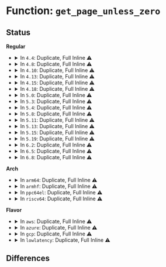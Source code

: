 # Function: <code>get_page_unless_zero</code>

## Status
<b>Regular</b>
<ul>
<li>
<details>
<summary>In <code>4.4</code>: Duplicate, Full Inline ⚠️</summary>

**Collision:** Static Duplication

**Inline:** Full

**Transformation:** False

**Instances:**

```
In mm/filemap.c (ffffffff8118cfa4)
Location: include/linux/mm.h:352
Inline: True
Inline callers:
  - mm/filemap.c:find_get_entry
  - mm/filemap.c:find_get_pages_contig
  - mm/filemap.c:find_get_pages_tag
  - mm/filemap.c:filemap_map_pages
  - mm/filemap.c:find_get_entries
  - mm/filemap.c:find_get_pages
```
```
In mm/swap.c (ffffffff8119d35b)
Location: include/linux/mm.h:352
Inline: True
Inline callers:
  - mm/swap.c:__get_page_tail
  - mm/swap.c:deactivate_file_page
```
```
In mm/vmscan.c (ffffffff811a2683)
Location: include/linux/mm.h:352
Inline: True
Inline callers:
  - mm/vmscan.c:__isolate_lru_page
```
```
In mm/hugetlb.c (ffffffff811dfaaf)
Location: include/linux/mm.h:352
Inline: True
Inline callers:
  - mm/hugetlb.c:isolate_huge_page
```
```
In mm/ksm.c (ffffffff811e4aed)
Location: include/linux/mm.h:352
Inline: True
Inline callers:
  - mm/ksm.c:get_ksm_page
  - mm/ksm.c:try_to_merge_with_ksm_page
```
```
In mm/memory_hotplug.c (ffffffff8181a62a)
Location: include/linux/mm.h:352
Inline: True
```
```
In mm/migrate.c (ffffffff811f147c)
Location: include/linux/mm.h:352
Inline: True
Inline callers:
  - mm/migrate.c:__migration_entry_wait
```
```
In mm/memcontrol.c (ffffffff811faa3b)
Location: include/linux/mm.h:352
Inline: True
Inline callers:
  - mm/memcontrol.c:get_mctgt_type
```
```
In mm/memory-failure.c (ffffffff812016bb)
Location: include/linux/mm.h:352
Inline: True
Inline callers:
  - mm/memory-failure.c:get_hwpoison_page
  - mm/memory-failure.c:get_hwpoison_page
  - mm/memory-failure.c:get_hwpoison_page
```
```
In mm/balloon_compaction.c (ffffffff812074fe)
Location: include/linux/mm.h:352
Inline: True
Inline callers:
  - mm/balloon_compaction.c:balloon_page_isolate
```
```
In mm/page_idle.c (ffffffff81208152)
Location: include/linux/mm.h:352
Inline: True
Inline callers:
  - mm/page_idle.c:page_idle_get_page
```
</details>
</li>
<li>
<details>
<summary>In <code>4.8</code>: Duplicate, Full Inline ⚠️</summary>

**Collision:** Static Duplication

**Inline:** Full

**Transformation:** False

**Instances:**

```
In mm/filemap.c (ffffffff811a1749)
Location: include/linux/mm.h:455
Inline: True
Inline callers:
  - mm/filemap.c:filemap_map_pages
  - mm/filemap.c:find_get_pages_tag
  - mm/filemap.c:find_get_pages_contig
  - mm/filemap.c:find_get_pages
  - mm/filemap.c:find_get_entries
  - mm/filemap.c:find_get_entry
```
```
In mm/swap.c (ffffffff811b3a5e)
Location: include/linux/mm.h:455
Inline: True
Inline callers:
  - mm/swap.c:deactivate_file_page
```
```
In mm/vmscan.c (ffffffff811b89bd)
Location: include/linux/mm.h:455
Inline: True
Inline callers:
  - mm/vmscan.c:__isolate_lru_page
```
```
In mm/hugetlb.c (ffffffff811fe14f)
Location: include/linux/mm.h:455
Inline: True
Inline callers:
  - mm/hugetlb.c:isolate_huge_page
```
```
In mm/ksm.c (ffffffff812035c0)
Location: include/linux/mm.h:455
Inline: True
Inline callers:
  - mm/ksm.c:get_ksm_page
```
```
In mm/memory_hotplug.c (ffffffff818940d6)
Location: include/linux/mm.h:455
Inline: True
```
```
In mm/migrate.c (ffffffff8121186b)
Location: include/linux/mm.h:455
Inline: True
Inline callers:
  - mm/migrate.c:__migration_entry_wait
  - mm/migrate.c:isolate_movable_page
```
```
In mm/huge_memory.c (ffffffff81217fbb)
Location: include/linux/mm.h:455
Inline: True
Inline callers:
  - mm/huge_memory.c:deferred_split_scan
```
```
In mm/memcontrol.c (ffffffff8121e9cf)
Location: include/linux/mm.h:455
Inline: True
Inline callers:
  - mm/memcontrol.c:get_mctgt_type
```
```
In mm/memory-failure.c (ffffffff81225f96)
Location: include/linux/mm.h:455
Inline: True
Inline callers:
  - mm/memory-failure.c:get_hwpoison_page
```
```
In mm/page_idle.c (ffffffff8122db83)
Location: include/linux/mm.h:455
Inline: True
Inline callers:
  - mm/page_idle.c:page_idle_get_page
```
</details>
</li>
<li>
<details>
<summary>In <code>4.10</code>: Duplicate, Full Inline ⚠️</summary>

**Collision:** Static Duplication

**Inline:** Full

**Transformation:** False

**Instances:**

```
In mm/filemap.c (ffffffff811b15b9)
Location: include/linux/mm.h:442
Inline: True
Inline callers:
  - mm/filemap.c:filemap_map_pages
  - mm/filemap.c:find_get_pages_tag
  - mm/filemap.c:find_get_pages_contig
  - mm/filemap.c:find_get_pages
  - mm/filemap.c:find_get_entries
  - mm/filemap.c:find_get_entry
```
```
In mm/swap.c (ffffffff811c40ee)
Location: include/linux/mm.h:442
Inline: True
Inline callers:
  - mm/swap.c:deactivate_file_page
```
```
In mm/vmscan.c (ffffffff811c8fed)
Location: include/linux/mm.h:442
Inline: True
Inline callers:
  - mm/vmscan.c:__isolate_lru_page
```
```
In mm/hugetlb.c (ffffffff8120ec1f)
Location: include/linux/mm.h:442
Inline: True
Inline callers:
  - mm/hugetlb.c:isolate_huge_page
```
```
In mm/ksm.c (ffffffff812155ca)
Location: include/linux/mm.h:442
Inline: True
Inline callers:
  - mm/ksm.c:get_ksm_page
```
```
In mm/memory_hotplug.c (ffffffff818c87d3)
Location: include/linux/mm.h:442
Inline: True
```
```
In mm/migrate.c (ffffffff81223a27)
Location: include/linux/mm.h:442
Inline: True
Inline callers:
  - mm/migrate.c:__migration_entry_wait
  - mm/migrate.c:isolate_movable_page
```
```
In mm/huge_memory.c (ffffffff8122a55b)
Location: include/linux/mm.h:442
Inline: True
Inline callers:
  - mm/huge_memory.c:deferred_split_scan
```
```
In mm/memcontrol.c (ffffffff81230fb3)
Location: include/linux/mm.h:442
Inline: True
Inline callers:
  - mm/memcontrol.c:get_mctgt_type
```
```
In mm/memory-failure.c (ffffffff81238576)
Location: include/linux/mm.h:442
Inline: True
Inline callers:
  - mm/memory-failure.c:get_hwpoison_page
```
```
In mm/page_idle.c (ffffffff812400c8)
Location: include/linux/mm.h:442
Inline: True
Inline callers:
  - mm/page_idle.c:page_idle_get_page
```
</details>
</li>
<li>
<details>
<summary>In <code>4.13</code>: Duplicate, Full Inline ⚠️</summary>

**Collision:** Static Duplication

**Inline:** Full

**Transformation:** False

**Instances:**

```
In mm/filemap.c (ffffffff811b7854)
Location: include/linux/mm.h:476
Inline: True
Inline callers:
  - mm/filemap.c:filemap_map_pages
  - mm/filemap.c:find_get_pages_tag
  - mm/filemap.c:find_get_pages_contig
  - mm/filemap.c:find_get_pages
  - mm/filemap.c:find_get_entries
  - mm/filemap.c:find_get_entry
```
```
In mm/swap.c (ffffffff811cc4e0)
Location: include/linux/mm.h:476
Inline: True
Inline callers:
  - mm/swap.c:deactivate_file_page
```
```
In mm/vmscan.c (ffffffff811d1b27)
Location: include/linux/mm.h:476
Inline: True
Inline callers:
  - mm/vmscan.c:__isolate_lru_page
```
```
In mm/gup.c (ffffffff811f0b92)
Location: include/linux/mm.h:476
Inline: True
Inline callers:
  - mm/gup.c:__get_user_pages_fast
```
```
In mm/hugetlb.c (ffffffff8121a4cf)
Location: include/linux/mm.h:476
Inline: True
Inline callers:
  - mm/hugetlb.c:isolate_huge_page
```
```
In mm/ksm.c (ffffffff81220bea)
Location: include/linux/mm.h:476
Inline: True
Inline callers:
  - mm/ksm.c:get_ksm_page
```
```
In mm/memory_hotplug.c (ffffffff818ffdd2)
Location: include/linux/mm.h:476
Inline: True
```
```
In mm/migrate.c (ffffffff8122f387)
Location: include/linux/mm.h:476
Inline: True
Inline callers:
  - mm/migrate.c:__migration_entry_wait
  - mm/migrate.c:isolate_movable_page
```
```
In mm/huge_memory.c (ffffffff812361b5)
Location: include/linux/mm.h:476
Inline: True
Inline callers:
  - mm/huge_memory.c:deferred_split_scan
  - mm/huge_memory.c:do_huge_pmd_numa_page
  - mm/huge_memory.c:do_huge_pmd_numa_page
```
```
In mm/memcontrol.c (ffffffff8123c7d8)
Location: include/linux/mm.h:476
Inline: True
Inline callers:
  - mm/memcontrol.c:get_mctgt_type
```
```
In mm/memory-failure.c (ffffffff812440b6)
Location: include/linux/mm.h:476
Inline: True
Inline callers:
  - mm/memory-failure.c:get_hwpoison_page
```
```
In mm/page_idle.c (ffffffff8124bf88)
Location: include/linux/mm.h:476
Inline: True
Inline callers:
  - mm/page_idle.c:page_idle_get_page
```
</details>
</li>
<li>
<details>
<summary>In <code>4.15</code>: Duplicate, Full Inline ⚠️</summary>

**Collision:** Static Duplication

**Inline:** Full

**Transformation:** False

**Instances:**

```
In mm/filemap.c (ffffffff811cbdd4)
Location: include/linux/mm.h:493
Inline: True
Inline callers:
  - mm/filemap.c:filemap_map_pages
  - mm/filemap.c:find_get_pages_range_tag
  - mm/filemap.c:find_get_pages_contig
  - mm/filemap.c:find_get_pages_range
  - mm/filemap.c:find_get_entries
  - mm/filemap.c:find_get_entry
```
```
In mm/swap.c (ffffffff811e14d0)
Location: include/linux/mm.h:493
Inline: True
Inline callers:
  - mm/swap.c:deactivate_file_page
```
```
In mm/vmscan.c (ffffffff811e6fc6)
Location: include/linux/mm.h:493
Inline: True
Inline callers:
  - mm/vmscan.c:__isolate_lru_page
```
```
In mm/gup.c (ffffffff81205711)
Location: include/linux/mm.h:493
Inline: True
Inline callers:
  - mm/gup.c:gup_pgd_range
```
```
In mm/hugetlb.c (ffffffff8123563f)
Location: include/linux/mm.h:493
Inline: True
Inline callers:
  - mm/hugetlb.c:isolate_huge_page
```
```
In mm/ksm.c (ffffffff8123be75)
Location: include/linux/mm.h:493
Inline: True
Inline callers:
  - mm/ksm.c:get_ksm_page
```
```
In mm/memory_hotplug.c (ffffffff81989f1c)
Location: include/linux/mm.h:493
Inline: True
Inline callers:
  - mm/memory_hotplug.c:__offline_pages
```
```
In mm/migrate.c (ffffffff8124cf65)
Location: include/linux/mm.h:493
Inline: True
Inline callers:
  - mm/migrate.c:pmd_migration_entry_wait
  - mm/migrate.c:__migration_entry_wait
  - mm/migrate.c:isolate_movable_page
```
```
In mm/huge_memory.c (ffffffff81254ff8)
Location: include/linux/mm.h:493
Inline: True
Inline callers:
  - mm/huge_memory.c:deferred_split_scan
  - mm/huge_memory.c:do_huge_pmd_numa_page
  - mm/huge_memory.c:do_huge_pmd_numa_page
```
```
In mm/memcontrol.c (ffffffff8125c46b)
Location: include/linux/mm.h:493
Inline: True
Inline callers:
  - mm/memcontrol.c:get_mctgt_type
```
```
In mm/memory-failure.c (ffffffff81263f36)
Location: include/linux/mm.h:493
Inline: True
Inline callers:
  - mm/memory-failure.c:get_hwpoison_page
```
```
In mm/page_idle.c (ffffffff8126c342)
Location: include/linux/mm.h:493
Inline: True
Inline callers:
  - mm/page_idle.c:page_idle_get_page
```
</details>
</li>
<li>
<details>
<summary>In <code>4.18</code>: Duplicate, Full Inline ⚠️</summary>

**Collision:** Static Duplication

**Inline:** Full

**Transformation:** False

**Instances:**

```
In mm/filemap.c (ffffffff811ecea8)
Location: include/linux/mm.h:528
Inline: True
Inline callers:
  - mm/filemap.c:filemap_map_pages
  - mm/filemap.c:find_get_pages_range_tag
  - mm/filemap.c:find_get_pages_contig
  - mm/filemap.c:find_get_pages_range
  - mm/filemap.c:find_get_entries
  - mm/filemap.c:find_get_entry
```
```
In mm/swap.c (ffffffff81202c2f)
Location: include/linux/mm.h:528
Inline: True
Inline callers:
  - mm/swap.c:deactivate_file_page
```
```
In mm/vmscan.c (ffffffff81208523)
Location: include/linux/mm.h:528
Inline: True
Inline callers:
  - mm/vmscan.c:__isolate_lru_page
```
```
In mm/gup.c (ffffffff81226b68)
Location: include/linux/mm.h:528
Inline: True
Inline callers:
  - mm/gup.c:gup_pgd_range
```
```
In mm/hugetlb.c (ffffffff8125857f)
Location: include/linux/mm.h:528
Inline: True
Inline callers:
  - mm/hugetlb.c:isolate_huge_page
```
```
In mm/ksm.c (ffffffff8125f3f9)
Location: include/linux/mm.h:528
Inline: True
Inline callers:
  - mm/ksm.c:get_ksm_page
```
```
In mm/memory_hotplug.c (ffffffff819e668b)
Location: include/linux/mm.h:528
Inline: True
Inline callers:
  - mm/memory_hotplug.c:__offline_pages
```
```
In mm/migrate.c (ffffffff81270a71)
Location: include/linux/mm.h:528
Inline: True
Inline callers:
  - mm/migrate.c:pmd_migration_entry_wait
  - mm/migrate.c:__migration_entry_wait
  - mm/migrate.c:isolate_movable_page
```
```
In mm/huge_memory.c (ffffffff81278eb2)
Location: include/linux/mm.h:528
Inline: True
Inline callers:
  - mm/huge_memory.c:deferred_split_scan
  - mm/huge_memory.c:do_huge_pmd_numa_page
  - mm/huge_memory.c:do_huge_pmd_numa_page
```
```
In mm/memcontrol.c (ffffffff8127fdcb)
Location: include/linux/mm.h:528
Inline: True
Inline callers:
  - mm/memcontrol.c:get_mctgt_type
```
```
In mm/memory-failure.c (ffffffff81288236)
Location: include/linux/mm.h:528
Inline: True
Inline callers:
  - mm/memory-failure.c:get_hwpoison_page
```
```
In mm/page_idle.c (ffffffff81290edf)
Location: include/linux/mm.h:528
Inline: True
Inline callers:
  - mm/page_idle.c:page_idle_get_page
```
</details>
</li>
<li>
<details>
<summary>In <code>5.0</code>: Duplicate, Full Inline ⚠️</summary>

**Collision:** Static Duplication

**Inline:** Full

**Transformation:** False

**Instances:**

```
In mm/filemap.c (ffffffff811fd003)
Location: include/linux/mm.h:556
Inline: True
Inline callers:
  - mm/filemap.c:filemap_map_pages
  - mm/filemap.c:find_get_entries_tag
  - mm/filemap.c:find_get_pages_range_tag
  - mm/filemap.c:find_get_pages_contig
  - mm/filemap.c:find_get_pages_range
  - mm/filemap.c:find_get_entries
  - mm/filemap.c:find_get_entry
```
```
In mm/swap.c (ffffffff812155af)
Location: include/linux/mm.h:556
Inline: True
Inline callers:
  - mm/swap.c:deactivate_file_page
```
```
In mm/vmscan.c (ffffffff8121b1b3)
Location: include/linux/mm.h:556
Inline: True
Inline callers:
  - mm/vmscan.c:__isolate_lru_page
```
```
In mm/gup.c (ffffffff81239c69)
Location: include/linux/mm.h:556
Inline: True
Inline callers:
  - mm/gup.c:gup_pud_range
```
```
In mm/hugetlb.c (ffffffff8126cc51)
Location: include/linux/mm.h:556
Inline: True
Inline callers:
  - mm/hugetlb.c:isolate_huge_page
```
```
In mm/ksm.c (ffffffff81273b39)
Location: include/linux/mm.h:556
Inline: True
Inline callers:
  - mm/ksm.c:get_ksm_page
```
```
In mm/memory_hotplug.c (ffffffff81a21b66)
Location: include/linux/mm.h:556
Inline: True
Inline callers:
  - mm/memory_hotplug.c:__offline_pages
```
```
In mm/migrate.c (ffffffff8128508c)
Location: include/linux/mm.h:556
Inline: True
Inline callers:
  - mm/migrate.c:pmd_migration_entry_wait
  - mm/migrate.c:__migration_entry_wait
  - mm/migrate.c:isolate_movable_page
```
```
In mm/huge_memory.c (ffffffff8128d562)
Location: include/linux/mm.h:556
Inline: True
Inline callers:
  - mm/huge_memory.c:deferred_split_scan
  - mm/huge_memory.c:do_huge_pmd_numa_page
  - mm/huge_memory.c:do_huge_pmd_numa_page
```
```
In mm/memcontrol.c (ffffffff81294732)
Location: include/linux/mm.h:556
Inline: True
Inline callers:
  - mm/memcontrol.c:get_mctgt_type
```
```
In mm/memory-failure.c (ffffffff8129d188)
Location: include/linux/mm.h:556
Inline: True
Inline callers:
  - mm/memory-failure.c:get_hwpoison_page
```
```
In mm/page_idle.c (ffffffff812a5eff)
Location: include/linux/mm.h:556
Inline: True
Inline callers:
  - mm/page_idle.c:page_idle_get_page
```
</details>
</li>
<li>
<details>
<summary>In <code>5.3</code>: Duplicate, Full Inline ⚠️</summary>

**Collision:** Static Duplication

**Inline:** Full

**Transformation:** False

**Instances:**

```
In mm/swap.c (ffffffff81224fcf)
Location: include/linux/mm.h:617
Inline: True
Inline callers:
  - mm/swap.c:deactivate_file_page
```
```
In mm/vmscan.c (ffffffff8122ae43)
Location: include/linux/mm.h:617
Inline: True
Inline callers:
  - mm/vmscan.c:__isolate_lru_page
```
```
In mm/hugetlb.c (ffffffff81288081)
Location: include/linux/mm.h:617
Inline: True
Inline callers:
  - mm/hugetlb.c:isolate_huge_page
```
```
In mm/ksm.c (ffffffff8128fbfa)
Location: include/linux/mm.h:617
Inline: True
Inline callers:
  - mm/ksm.c:get_ksm_page
```
```
In mm/memory_hotplug.c (ffffffff8129c523)
Location: include/linux/mm.h:617
Inline: True
Inline callers:
  - mm/memory_hotplug.c:do_migrate_range
```
```
In mm/migrate.c (ffffffff8129f6fb)
Location: include/linux/mm.h:617
Inline: True
Inline callers:
  - mm/migrate.c:pmd_migration_entry_wait
  - mm/migrate.c:__migration_entry_wait
  - mm/migrate.c:isolate_movable_page
```
```
In mm/huge_memory.c (ffffffff812a7ef1)
Location: include/linux/mm.h:617
Inline: True
Inline callers:
  - mm/huge_memory.c:deferred_split_scan
  - mm/huge_memory.c:do_huge_pmd_numa_page
  - mm/huge_memory.c:do_huge_pmd_numa_page
```
```
In mm/memcontrol.c (ffffffff812b09e3)
Location: include/linux/mm.h:617
Inline: True
Inline callers:
  - mm/memcontrol.c:get_mctgt_type
```
```
In mm/memory-failure.c (ffffffff812b87f9)
Location: include/linux/mm.h:617
Inline: True
Inline callers:
  - mm/memory-failure.c:get_hwpoison_page
```
```
In mm/page_idle.c (ffffffff812c1657)
Location: include/linux/mm.h:617
Inline: True
Inline callers:
  - mm/page_idle.c:page_idle_get_page
```
</details>
</li>
<li>
<details>
<summary>In <code>5.4</code>: Duplicate, Full Inline ⚠️</summary>

**Collision:** Static Duplication

**Inline:** Full

**Transformation:** False

**Instances:**

```
In mm/swap.c (ffffffff81232d9f)
Location: include/linux/mm.h:617
Inline: True
Inline callers:
  - mm/swap.c:deactivate_file_page
```
```
In mm/vmscan.c (ffffffff81238d13)
Location: include/linux/mm.h:617
Inline: True
Inline callers:
  - mm/vmscan.c:__isolate_lru_page
```
```
In mm/hugetlb.c (ffffffff81297c81)
Location: include/linux/mm.h:617
Inline: True
Inline callers:
  - mm/hugetlb.c:isolate_huge_page
```
```
In mm/ksm.c (ffffffff8129f98a)
Location: include/linux/mm.h:617
Inline: True
Inline callers:
  - mm/ksm.c:get_ksm_page
```
```
In mm/memory_hotplug.c (ffffffff812abf82)
Location: include/linux/mm.h:617
Inline: True
Inline callers:
  - mm/memory_hotplug.c:do_migrate_range
```
```
In mm/migrate.c (ffffffff812b0a9b)
Location: include/linux/mm.h:617
Inline: True
Inline callers:
  - mm/migrate.c:pmd_migration_entry_wait
  - mm/migrate.c:__migration_entry_wait
  - mm/migrate.c:isolate_movable_page
```
```
In mm/huge_memory.c (ffffffff812b93e5)
Location: include/linux/mm.h:617
Inline: True
Inline callers:
  - mm/huge_memory.c:deferred_split_scan
  - mm/huge_memory.c:do_huge_pmd_numa_page
  - mm/huge_memory.c:do_huge_pmd_numa_page
```
```
In mm/memcontrol.c (ffffffff812c2443)
Location: include/linux/mm.h:617
Inline: True
Inline callers:
  - mm/memcontrol.c:get_mctgt_type
```
```
In mm/memory-failure.c (ffffffff812ca6d9)
Location: include/linux/mm.h:617
Inline: True
Inline callers:
  - mm/memory-failure.c:get_hwpoison_page
```
```
In mm/page_idle.c (ffffffff812d3587)
Location: include/linux/mm.h:617
Inline: True
Inline callers:
  - mm/page_idle.c:page_idle_get_page
```
</details>
</li>
<li>
<details>
<summary>In <code>5.8</code>: Duplicate, Full Inline ⚠️</summary>

**Collision:** Static Duplication

**Inline:** Full

**Transformation:** False

**Instances:**

```
In mm/swap.c (ffffffff812602ef)
Location: include/linux/mm.h:705
Inline: True
Inline callers:
  - mm/swap.c:deactivate_file_page
```
```
In mm/vmscan.c (ffffffff81267817)
Location: include/linux/mm.h:705
Inline: True
Inline callers:
  - mm/vmscan.c:__isolate_lru_page
```
```
In mm/hugetlb.c (ffffffff812cb341)
Location: include/linux/mm.h:705
Inline: True
Inline callers:
  - mm/hugetlb.c:isolate_huge_page
```
```
In mm/ksm.c (ffffffff812d3ffa)
Location: include/linux/mm.h:705
Inline: True
Inline callers:
  - mm/ksm.c:get_ksm_page
```
```
In mm/memory_hotplug.c (ffffffff812e13e2)
Location: include/linux/mm.h:705
Inline: True
```
```
In mm/migrate.c (ffffffff812e6bdb)
Location: include/linux/mm.h:705
Inline: True
Inline callers:
  - mm/migrate.c:pmd_migration_entry_wait
  - mm/migrate.c:__migration_entry_wait
  - mm/migrate.c:isolate_movable_page
```
```
In mm/huge_memory.c (ffffffff812edf43)
Location: include/linux/mm.h:705
Inline: True
Inline callers:
  - mm/huge_memory.c:deferred_split_scan
  - mm/huge_memory.c:do_huge_pmd_numa_page
  - mm/huge_memory.c:do_huge_pmd_numa_page
```
```
In mm/memcontrol.c (ffffffff812f5e16)
Location: include/linux/mm.h:705
Inline: True
Inline callers:
  - mm/memcontrol.c:mc_handle_present_pte
```
```
In mm/memory-failure.c (ffffffff81300379)
Location: include/linux/mm.h:705
Inline: True
Inline callers:
  - mm/memory-failure.c:get_hwpoison_page
```
```
In mm/page_idle.c (ffffffff81309252)
Location: include/linux/mm.h:705
Inline: True
Inline callers:
  - mm/page_idle.c:page_idle_get_page
```
</details>
</li>
<li>
<details>
<summary>In <code>5.11</code>: Duplicate, Full Inline ⚠️</summary>

**Collision:** Static Duplication

**Inline:** Full

**Transformation:** False

**Instances:**

```
In mm/swap.c (ffffffff8126a41f)
Location: include/linux/mm.h:733
Inline: True
Inline callers:
  - mm/swap.c:deactivate_file_page
```
```
In mm/vmscan.c (ffffffff812725fd)
Location: include/linux/mm.h:733
Inline: True
Inline callers:
  - mm/vmscan.c:isolate_lru_pages
```
```
In mm/compaction.c (ffffffff8128cb89)
Location: include/linux/mm.h:733
Inline: True
Inline callers:
  - mm/compaction.c:isolate_migratepages_block
```
```
In mm/hugetlb.c (ffffffff812d6f7a)
Location: include/linux/mm.h:733
Inline: True
Inline callers:
  - mm/hugetlb.c:isolate_huge_page
```
```
In mm/ksm.c (ffffffff812df9ea)
Location: include/linux/mm.h:733
Inline: True
Inline callers:
  - mm/ksm.c:get_ksm_page
```
```
In mm/memory_hotplug.c (ffffffff812ec29a)
Location: include/linux/mm.h:733
Inline: True
```
```
In mm/migrate.c (ffffffff812f1f2b)
Location: include/linux/mm.h:733
Inline: True
Inline callers:
  - mm/migrate.c:pmd_migration_entry_wait
  - mm/migrate.c:__migration_entry_wait
  - mm/migrate.c:isolate_movable_page
```
```
In mm/huge_memory.c (ffffffff812f95b3)
Location: include/linux/mm.h:733
Inline: True
Inline callers:
  - mm/huge_memory.c:deferred_split_scan
  - mm/huge_memory.c:do_huge_pmd_numa_page
  - mm/huge_memory.c:do_huge_pmd_numa_page
```
```
In mm/memcontrol.c (ffffffff813050d1)
Location: include/linux/mm.h:733
Inline: True
Inline callers:
  - mm/memcontrol.c:get_mctgt_type
```
```
In mm/memory-failure.c (ffffffff8130c629)
Location: include/linux/mm.h:733
Inline: True
Inline callers:
  - mm/memory-failure.c:__get_hwpoison_page
```
```
In mm/page_idle.c (ffffffff813150a6)
Location: include/linux/mm.h:733
Inline: True
Inline callers:
  - mm/page_idle.c:page_idle_get_page
```
</details>
</li>
<li>
<details>
<summary>In <code>5.13</code>: Duplicate, Full Inline ⚠️</summary>

**Collision:** Static Duplication

**Inline:** Full

**Transformation:** False

**Instances:**

```
In mm/swap.c (ffffffff8126f535)
Location: include/linux/mm.h:756
Inline: True
Inline callers:
  - mm/swap.c:deactivate_file_page
```
```
In mm/vmscan.c (ffffffff812777ca)
Location: include/linux/mm.h:756
Inline: True
Inline callers:
  - mm/vmscan.c:isolate_lru_pages
```
```
In mm/compaction.c (ffffffff812919e1)
Location: include/linux/mm.h:756
Inline: True
Inline callers:
  - mm/compaction.c:isolate_migratepages_block
```
```
In mm/memory_hotplug.c (ffffffff812c69bd)
Location: include/linux/mm.h:756
Inline: True
```
```
In mm/hugetlb.c (ffffffff812de579)
Location: include/linux/mm.h:756
Inline: True
Inline callers:
  - mm/hugetlb.c:get_hwpoison_huge_page
  - mm/hugetlb.c:isolate_huge_page
```
```
In mm/ksm.c (ffffffff812e6c0a)
Location: include/linux/mm.h:756
Inline: True
Inline callers:
  - mm/ksm.c:get_ksm_page
```
```
In mm/migrate.c (ffffffff812f8266)
Location: include/linux/mm.h:756
Inline: True
Inline callers:
  - mm/migrate.c:pmd_migration_entry_wait
  - mm/migrate.c:__migration_entry_wait
  - mm/migrate.c:isolate_movable_page
```
```
In mm/huge_memory.c (ffffffff813003a5)
Location: include/linux/mm.h:756
Inline: True
Inline callers:
  - mm/huge_memory.c:split_huge_pages_all
  - mm/huge_memory.c:deferred_split_scan
  - mm/huge_memory.c:do_huge_pmd_numa_page
  - mm/huge_memory.c:do_huge_pmd_numa_page
```
```
In mm/memcontrol.c (ffffffff8130a5c0)
Location: include/linux/mm.h:756
Inline: True
Inline callers:
  - mm/memcontrol.c:get_mctgt_type
```
```
In mm/memory-failure.c (ffffffff813143d1)
Location: include/linux/mm.h:756
Inline: True
Inline callers:
  - mm/memory-failure.c:get_any_page
```
```
In mm/page_idle.c (ffffffff8131b79c)
Location: include/linux/mm.h:756
Inline: True
Inline callers:
  - mm/page_idle.c:page_idle_get_page
```
</details>
</li>
<li>
<details>
<summary>In <code>5.15</code>: Duplicate, Full Inline ⚠️</summary>

**Collision:** Static Duplication

**Inline:** Full

**Transformation:** False

**Instances:**

```
In mm/swap.c (ffffffff812ac685)
Location: include/linux/mm.h:757
Inline: True
Inline callers:
  - mm/swap.c:deactivate_file_page
```
```
In mm/vmscan.c (ffffffff812b5179)
Location: include/linux/mm.h:757
Inline: True
Inline callers:
  - mm/vmscan.c:isolate_lru_pages
```
```
In mm/compaction.c (ffffffff812d12a8)
Location: include/linux/mm.h:757
Inline: True
Inline callers:
  - mm/compaction.c:isolate_migratepages_block
```
```
In mm/memory_hotplug.c (ffffffff8130b460)
Location: include/linux/mm.h:757
Inline: True
```
```
In mm/hugetlb.c (ffffffff81325869)
Location: include/linux/mm.h:757
Inline: True
Inline callers:
  - mm/hugetlb.c:get_hwpoison_huge_page
  - mm/hugetlb.c:isolate_huge_page
```
```
In mm/ksm.c (ffffffff8132eb3a)
Location: include/linux/mm.h:757
Inline: True
Inline callers:
  - mm/ksm.c:get_ksm_page
```
```
In mm/migrate.c (ffffffff813428bc)
Location: include/linux/mm.h:757
Inline: True
Inline callers:
  - mm/migrate.c:pmd_migration_entry_wait
  - mm/migrate.c:__migration_entry_wait
  - mm/migrate.c:isolate_movable_page
```
```
In mm/huge_memory.c (ffffffff8134a00d)
Location: include/linux/mm.h:757
Inline: True
Inline callers:
  - mm/huge_memory.c:split_huge_pages_all
  - mm/huge_memory.c:deferred_split_scan
```
```
In mm/memcontrol.c (ffffffff81355d1d)
Location: include/linux/mm.h:757
Inline: True
Inline callers:
  - mm/memcontrol.c:get_mctgt_type
```
```
In mm/memory-failure.c (ffffffff8135f7be)
Location: include/linux/mm.h:757
Inline: True
Inline callers:
  - mm/memory-failure.c:get_any_page
```
```
In mm/page_idle.c (ffffffff81368a6c)
Location: include/linux/mm.h:757
Inline: True
Inline callers:
  - mm/page_idle.c:page_idle_get_page
```
</details>
</li>
<li>
<details>
<summary>In <code>5.19</code>: Duplicate, Full Inline ⚠️</summary>

**Collision:** Static Duplication

**Inline:** Full

**Transformation:** False

**Instances:**

```
In mm/vmscan.c (ffffffff8130d67c)
Location: include/linux/mm.h:735
Inline: True
Inline callers:
  - mm/vmscan.c:isolate_lru_pages
```
```
In mm/compaction.c (ffffffff81330a57)
Location: include/linux/mm.h:735
Inline: True
Inline callers:
  - mm/compaction.c:isolate_migratepages_block
```
```
In mm/memory_hotplug.c (ffffffff813741b4)
Location: include/linux/mm.h:735
Inline: True
```
```
In mm/hugetlb.c (ffffffff81394462)
Location: include/linux/mm.h:735
Inline: True
Inline callers:
  - mm/hugetlb.c:get_hwpoison_huge_page
  - mm/hugetlb.c:isolate_hugetlb
```
```
In mm/ksm.c (ffffffff8139ec09)
Location: include/linux/mm.h:735
Inline: True
Inline callers:
  - mm/ksm.c:get_ksm_page
```
```
In mm/migrate.c (ffffffff813b2ff5)
Location: include/linux/mm.h:735
Inline: True
Inline callers:
  - mm/migrate.c:isolate_movable_page
```
```
In mm/huge_memory.c (ffffffff813c0a59)
Location: include/linux/mm.h:735
Inline: True
Inline callers:
  - mm/huge_memory.c:split_huge_pages_all
  - mm/huge_memory.c:deferred_split_scan
```
```
In mm/memcontrol.c (ffffffff813ce822)
Location: include/linux/mm.h:735
Inline: True
Inline callers:
  - mm/memcontrol.c:get_mctgt_type
```
```
In mm/memory-failure.c (ffffffff813dd085)
Location: include/linux/mm.h:735
Inline: True
Inline callers:
  - mm/memory-failure.c:__get_huge_page_for_hwpoison
  - mm/memory-failure.c:get_hwpoison_page
  - mm/memory-failure.c:get_any_page
```
```
In mm/page_idle.c (ffffffff813e65ca)
Location: include/linux/mm.h:735
Inline: True
Inline callers:
  - mm/page_idle.c:page_idle_get_page
```
</details>
</li>
<li>
<details>
<summary>In <code>6.2</code>: Duplicate, Full Inline ⚠️</summary>

**Collision:** Static Duplication

**Inline:** Full

**Transformation:** False

**Instances:**

```
In mm/compaction.c (ffffffff813a7685)
Location: include/linux/mm.h:781
Inline: True
Inline callers:
  - mm/compaction.c:isolate_migratepages_block
```
```
In mm/memory_hotplug.c (ffffffff813f1c87)
Location: include/linux/mm.h:781
Inline: True
```
```
In mm/hugetlb.c (ffffffff81412ebf)
Location: include/linux/mm.h:781
Inline: True
Inline callers:
  - mm/hugetlb.c:get_hwpoison_huge_page
  - mm/hugetlb.c:isolate_hugetlb
```
```
In mm/ksm.c (ffffffff8141e249)
Location: include/linux/mm.h:781
Inline: True
Inline callers:
  - mm/ksm.c:get_ksm_page
```
```
In mm/migrate.c (ffffffff81433435)
Location: include/linux/mm.h:781
Inline: True
Inline callers:
  - mm/migrate.c:isolate_movable_page
```
```
In mm/migrate_device.c (ffffffff814387f2)
Location: include/linux/mm.h:781
Inline: True
Inline callers:
  - mm/migrate_device.c:migrate_device_range
```
```
In mm/huge_memory.c (ffffffff81442961)
Location: include/linux/mm.h:781
Inline: True
Inline callers:
  - mm/huge_memory.c:split_huge_pages_all
  - mm/huge_memory.c:deferred_split_scan
```
```
In mm/memcontrol.c (ffffffff81453286)
Location: include/linux/mm.h:781
Inline: True
Inline callers:
  - mm/memcontrol.c:get_mctgt_type
```
```
In mm/memory-failure.c (ffffffff81463e8b)
Location: include/linux/mm.h:781
Inline: True
Inline callers:
  - mm/memory-failure.c:__get_huge_page_for_hwpoison
  - mm/memory-failure.c:get_hwpoison_page
  - mm/memory-failure.c:get_any_page
```
```
In mm/page_idle.c (ffffffff8146e0ba)
Location: include/linux/mm.h:781
Inline: True
Inline callers:
  - mm/page_idle.c:page_idle_get_page
```
</details>
</li>
<li>
<details>
<summary>In <code>6.5</code>: Duplicate, Full Inline ⚠️</summary>

**Collision:** Static Duplication

**Inline:** Full

**Transformation:** False

**Instances:**

```
In mm/compaction.c (ffffffff813daea3)
Location: include/linux/mm.h:1042
Inline: True
Inline callers:
  - mm/compaction.c:isolate_migratepages_block
```
```
In mm/memory_hotplug.c (ffffffff81425832)
Location: include/linux/mm.h:1042
Inline: True
Inline callers:
  - mm/memory_hotplug.c:do_migrate_range
```
```
In mm/ksm.c (ffffffff81452ed9)
Location: include/linux/mm.h:1042
Inline: True
Inline callers:
  - mm/ksm.c:get_ksm_page
```
```
In mm/migrate.c (ffffffff81469125)
Location: include/linux/mm.h:1042
Inline: True
Inline callers:
  - mm/migrate.c:isolate_movable_page
```
```
In mm/migrate_device.c (ffffffff8146e4f2)
Location: include/linux/mm.h:1042
Inline: True
Inline callers:
  - mm/migrate_device.c:migrate_device_range
```
```
In mm/memcontrol.c (ffffffff81488ede)
Location: include/linux/mm.h:1042
Inline: True
Inline callers:
  - mm/memcontrol.c:get_mctgt_type
```
```
In mm/memory-failure.c (ffffffff814969a4)
Location: include/linux/mm.h:1042
Inline: True
Inline callers:
  - mm/memory-failure.c:get_hwpoison_page
```
</details>
</li>
<li>
<details>
<summary>In <code>6.8</code>: Duplicate, Full Inline ⚠️</summary>

**Collision:** Static Duplication

**Inline:** Full

**Transformation:** False

**Instances:**

```
In mm/compaction.c (ffffffff81404d9a)
Location: include/linux/mm.h:1130
Inline: True
Inline callers:
  - mm/compaction.c:isolate_migratepages_block
```
```
In mm/memory_hotplug.c (ffffffff81452a84)
Location: include/linux/mm.h:1130
Inline: True
Inline callers:
  - mm/memory_hotplug.c:do_migrate_range
```
```
In mm/ksm.c (ffffffff8148d739)
Location: include/linux/mm.h:1130
Inline: True
Inline callers:
  - mm/ksm.c:get_ksm_page
```
```
In mm/migrate.c (ffffffff81498045)
Location: include/linux/mm.h:1130
Inline: True
Inline callers:
  - mm/migrate.c:isolate_movable_page
```
```
In mm/migrate_device.c (ffffffff8149ee82)
Location: include/linux/mm.h:1130
Inline: True
Inline callers:
  - mm/migrate_device.c:migrate_device_range
```
```
In mm/memcontrol.c (ffffffff814b45e3)
Location: include/linux/mm.h:1130
Inline: True
```
```
In mm/memory-failure.c (ffffffff814c60d9)
Location: include/linux/mm.h:1130
Inline: True
Inline callers:
  - mm/memory-failure.c:get_hwpoison_page
```
</details>
</li>
</ul>
<b>Arch</b>
<ul>
<li>
<details>
<summary>In <code>arm64</code>: Duplicate, Full Inline ⚠️</summary>

**Collision:** Static Duplication

**Inline:** Full

**Transformation:** False

**Instances:**

```
In mm/swap.c (ffff8000102c2d78)
Location: include/linux/mm.h:617
Inline: True
Inline callers:
  - mm/swap.c:deactivate_file_page
```
```
In mm/vmscan.c (ffff8000102c9b8c)
Location: include/linux/mm.h:617
Inline: True
Inline callers:
  - mm/vmscan.c:__isolate_lru_page
```
```
In mm/hugetlb.c (ffff800010335fd4)
Location: include/linux/mm.h:617
Inline: True
Inline callers:
  - mm/hugetlb.c:isolate_huge_page
```
```
In mm/ksm.c (ffff80001033f040)
Location: include/linux/mm.h:617
Inline: True
Inline callers:
  - mm/ksm.c:get_ksm_page
```
```
In mm/migrate.c (ffff800010350da0)
Location: include/linux/mm.h:617
Inline: True
Inline callers:
  - mm/migrate.c:__migration_entry_wait
  - mm/migrate.c:isolate_movable_page
```
```
In mm/huge_memory.c (ffff800010359b24)
Location: include/linux/mm.h:617
Inline: True
Inline callers:
  - mm/huge_memory.c:deferred_split_scan
  - mm/huge_memory.c:do_huge_pmd_numa_page
  - mm/huge_memory.c:do_huge_pmd_numa_page
```
```
In mm/memcontrol.c (ffff800010363f6c)
Location: include/linux/mm.h:617
Inline: True
Inline callers:
  - mm/memcontrol.c:get_mctgt_type
```
```
In mm/memory-failure.c (ffff80001036e4d0)
Location: include/linux/mm.h:617
Inline: True
Inline callers:
  - mm/memory-failure.c:get_hwpoison_page
```
```
In mm/page_idle.c (ffff800010379114)
Location: include/linux/mm.h:617
Inline: True
Inline callers:
  - mm/page_idle.c:page_idle_get_page
```
</details>
</li>
<li>
<details>
<summary>In <code>armhf</code>: Duplicate, Full Inline ⚠️</summary>

**Collision:** Static Duplication

**Inline:** Full

**Transformation:** False

**Instances:**

```
In mm/swap.c (c04eded8)
Location: include/linux/mm.h:617
Inline: True
Inline callers:
  - mm/swap.c:deactivate_file_page
```
```
In mm/vmscan.c (c04f3a8c)
Location: include/linux/mm.h:617
Inline: True
Inline callers:
  - mm/vmscan.c:__isolate_lru_page
```
```
In mm/ksm.c (c0545484)
Location: include/linux/mm.h:617
Inline: True
Inline callers:
  - mm/ksm.c:get_ksm_page
```
```
In mm/migrate.c (c055249c)
Location: include/linux/mm.h:617
Inline: True
Inline callers:
  - mm/migrate.c:__migration_entry_wait
  - mm/migrate.c:isolate_movable_page
```
```
In mm/memcontrol.c (c05562bc)
Location: include/linux/mm.h:617
Inline: True
Inline callers:
  - mm/memcontrol.c:get_mctgt_type
```
```
In mm/page_idle.c (c056468c)
Location: include/linux/mm.h:617
Inline: True
Inline callers:
  - mm/page_idle.c:page_idle_get_page
```
</details>
</li>
<li>
<details>
<summary>In <code>ppc64el</code>: Duplicate, Full Inline ⚠️</summary>

**Collision:** Static Duplication

**Inline:** Full

**Transformation:** False

**Instances:**

```
In mm/swap.c (c00000000037d010)
Location: include/linux/mm.h:617
Inline: True
Inline callers:
  - mm/swap.c:deactivate_file_page
```
```
In mm/vmscan.c (c000000000386218)
Location: include/linux/mm.h:617
Inline: True
Inline callers:
  - mm/vmscan.c:__isolate_lru_page
```
```
In mm/hugetlb.c (c0000000004107dc)
Location: include/linux/mm.h:617
Inline: True
Inline callers:
  - mm/hugetlb.c:isolate_huge_page
```
```
In mm/ksm.c (c00000000041b44c)
Location: include/linux/mm.h:617
Inline: True
Inline callers:
  - mm/ksm.c:get_ksm_page
```
```
In mm/memory_hotplug.c (c00000000042e1d4)
Location: include/linux/mm.h:617
Inline: True
Inline callers:
  - mm/memory_hotplug.c:do_migrate_range
```
```
In mm/migrate.c (c000000000437028)
Location: include/linux/mm.h:617
Inline: True
Inline callers:
  - mm/migrate.c:pmd_migration_entry_wait
  - mm/migrate.c:__migration_entry_wait
  - mm/migrate.c:isolate_movable_page
```
```
In mm/huge_memory.c (c0000000004432ac)
Location: include/linux/mm.h:617
Inline: True
Inline callers:
  - mm/huge_memory.c:deferred_split_scan
  - mm/huge_memory.c:do_huge_pmd_numa_page
  - mm/huge_memory.c:do_huge_pmd_numa_page
```
```
In mm/memcontrol.c (c000000000450d74)
Location: include/linux/mm.h:617
Inline: True
Inline callers:
  - mm/memcontrol.c:get_mctgt_type
```
```
In mm/memory-failure.c (c00000000045de5c)
Location: include/linux/mm.h:617
Inline: True
Inline callers:
  - mm/memory-failure.c:get_hwpoison_page
```
```
In mm/page_idle.c (c00000000046c008)
Location: include/linux/mm.h:617
Inline: True
Inline callers:
  - mm/page_idle.c:page_idle_get_page
```
</details>
</li>
<li>
<details>
<summary>In <code>riscv64</code>: Duplicate, Full Inline ⚠️</summary>

**Collision:** Static Duplication

**Inline:** Full

**Transformation:** False

**Instances:**

```
In mm/swap.c (ffffffe0001e40ac)
Location: include/linux/mm.h:617
Inline: True
Inline callers:
  - mm/swap.c:deactivate_file_page
```
```
In mm/vmscan.c (ffffffe0001e8e68)
Location: include/linux/mm.h:617
Inline: True
Inline callers:
  - mm/vmscan.c:__isolate_lru_page
```
```
In mm/hugetlb.c (ffffffe000232126)
Location: include/linux/mm.h:617
Inline: True
Inline callers:
  - mm/hugetlb.c:isolate_huge_page
```
```
In mm/ksm.c (ffffffe0002339da)
Location: include/linux/mm.h:617
Inline: True
Inline callers:
  - mm/ksm.c:get_ksm_page
```
```
In mm/migrate.c (ffffffe00023f760)
Location: include/linux/mm.h:617
Inline: True
Inline callers:
  - mm/migrate.c:__migration_entry_wait
  - mm/migrate.c:isolate_movable_page
```
```
In mm/memcontrol.c (ffffffe000241e06)
Location: include/linux/mm.h:617
Inline: True
Inline callers:
  - mm/memcontrol.c:get_mctgt_type
```
```
In mm/page_idle.c (ffffffe00025095c)
Location: include/linux/mm.h:617
Inline: True
Inline callers:
  - mm/page_idle.c:page_idle_get_page
```
</details>
</li>
</ul>
<b>Flavor</b>
<ul>
<li>
<details>
<summary>In <code>aws</code>: Duplicate, Full Inline ⚠️</summary>

**Collision:** Static Duplication

**Inline:** Full

**Transformation:** False

**Instances:**

```
In mm/swap.c (ffffffff8122b3ef)
Location: include/linux/mm.h:617
Inline: True
Inline callers:
  - mm/swap.c:deactivate_file_page
```
```
In mm/vmscan.c (ffffffff81231363)
Location: include/linux/mm.h:617
Inline: True
Inline callers:
  - mm/vmscan.c:__isolate_lru_page
```
```
In mm/hugetlb.c (ffffffff81290261)
Location: include/linux/mm.h:617
Inline: True
Inline callers:
  - mm/hugetlb.c:isolate_huge_page
```
```
In mm/ksm.c (ffffffff81297f6a)
Location: include/linux/mm.h:617
Inline: True
Inline callers:
  - mm/ksm.c:get_ksm_page
```
```
In mm/memory_hotplug.c (ffffffff812a4562)
Location: include/linux/mm.h:617
Inline: True
Inline callers:
  - mm/memory_hotplug.c:do_migrate_range
```
```
In mm/migrate.c (ffffffff812a907b)
Location: include/linux/mm.h:617
Inline: True
Inline callers:
  - mm/migrate.c:pmd_migration_entry_wait
  - mm/migrate.c:__migration_entry_wait
  - mm/migrate.c:isolate_movable_page
```
```
In mm/huge_memory.c (ffffffff812b19c5)
Location: include/linux/mm.h:617
Inline: True
Inline callers:
  - mm/huge_memory.c:deferred_split_scan
  - mm/huge_memory.c:do_huge_pmd_numa_page
  - mm/huge_memory.c:do_huge_pmd_numa_page
```
```
In mm/memcontrol.c (ffffffff812baa23)
Location: include/linux/mm.h:617
Inline: True
Inline callers:
  - mm/memcontrol.c:get_mctgt_type
```
```
In mm/memory-failure.c (ffffffff812c2cb9)
Location: include/linux/mm.h:617
Inline: True
Inline callers:
  - mm/memory-failure.c:get_hwpoison_page
```
```
In mm/page_idle.c (ffffffff812cbb67)
Location: include/linux/mm.h:617
Inline: True
Inline callers:
  - mm/page_idle.c:page_idle_get_page
```
</details>
</li>
<li>
<details>
<summary>In <code>azure</code>: Duplicate, Full Inline ⚠️</summary>

**Collision:** Static Duplication

**Inline:** Full

**Transformation:** False

**Instances:**

```
In mm/swap.c (ffffffff8121e4df)
Location: include/linux/mm.h:617
Inline: True
Inline callers:
  - mm/swap.c:deactivate_file_page
```
```
In mm/vmscan.c (ffffffff81224423)
Location: include/linux/mm.h:617
Inline: True
Inline callers:
  - mm/vmscan.c:__isolate_lru_page
```
```
In mm/hugetlb.c (ffffffff81281ef1)
Location: include/linux/mm.h:617
Inline: True
Inline callers:
  - mm/hugetlb.c:isolate_huge_page
```
```
In mm/ksm.c (ffffffff81289b2a)
Location: include/linux/mm.h:617
Inline: True
Inline callers:
  - mm/ksm.c:get_ksm_page
```
```
In mm/memory_hotplug.c (ffffffff81296032)
Location: include/linux/mm.h:617
Inline: True
Inline callers:
  - mm/memory_hotplug.c:do_migrate_range
```
```
In mm/migrate.c (ffffffff8129a9f1)
Location: include/linux/mm.h:617
Inline: True
Inline callers:
  - mm/migrate.c:pmd_migration_entry_wait
  - mm/migrate.c:__migration_entry_wait
  - mm/migrate.c:isolate_movable_page
```
```
In mm/huge_memory.c (ffffffff812a2d95)
Location: include/linux/mm.h:617
Inline: True
Inline callers:
  - mm/huge_memory.c:deferred_split_scan
  - mm/huge_memory.c:do_huge_pmd_numa_page
  - mm/huge_memory.c:do_huge_pmd_numa_page
```
```
In mm/memcontrol.c (ffffffff812abbcf)
Location: include/linux/mm.h:617
Inline: True
Inline callers:
  - mm/memcontrol.c:get_mctgt_type
```
```
In mm/memory-failure.c (ffffffff812b3d09)
Location: include/linux/mm.h:617
Inline: True
Inline callers:
  - mm/memory-failure.c:get_hwpoison_page
```
```
In mm/page_idle.c (ffffffff812bc9e7)
Location: include/linux/mm.h:617
Inline: True
Inline callers:
  - mm/page_idle.c:page_idle_get_page
```
</details>
</li>
<li>
<details>
<summary>In <code>gcp</code>: Duplicate, Full Inline ⚠️</summary>

**Collision:** Static Duplication

**Inline:** Full

**Transformation:** False

**Instances:**

```
In mm/swap.c (ffffffff8122918f)
Location: include/linux/mm.h:617
Inline: True
Inline callers:
  - mm/swap.c:deactivate_file_page
```
```
In mm/vmscan.c (ffffffff8122f103)
Location: include/linux/mm.h:617
Inline: True
Inline callers:
  - mm/vmscan.c:__isolate_lru_page
```
```
In mm/hugetlb.c (ffffffff8128e071)
Location: include/linux/mm.h:617
Inline: True
Inline callers:
  - mm/hugetlb.c:isolate_huge_page
```
```
In mm/ksm.c (ffffffff81295d7a)
Location: include/linux/mm.h:617
Inline: True
Inline callers:
  - mm/ksm.c:get_ksm_page
```
```
In mm/memory_hotplug.c (ffffffff812a2372)
Location: include/linux/mm.h:617
Inline: True
Inline callers:
  - mm/memory_hotplug.c:do_migrate_range
```
```
In mm/migrate.c (ffffffff812a6e8b)
Location: include/linux/mm.h:617
Inline: True
Inline callers:
  - mm/migrate.c:pmd_migration_entry_wait
  - mm/migrate.c:__migration_entry_wait
  - mm/migrate.c:isolate_movable_page
```
```
In mm/huge_memory.c (ffffffff812af7d5)
Location: include/linux/mm.h:617
Inline: True
Inline callers:
  - mm/huge_memory.c:deferred_split_scan
  - mm/huge_memory.c:do_huge_pmd_numa_page
  - mm/huge_memory.c:do_huge_pmd_numa_page
```
```
In mm/memcontrol.c (ffffffff812b8833)
Location: include/linux/mm.h:617
Inline: True
Inline callers:
  - mm/memcontrol.c:get_mctgt_type
```
```
In mm/memory-failure.c (ffffffff812c0ac9)
Location: include/linux/mm.h:617
Inline: True
Inline callers:
  - mm/memory-failure.c:get_hwpoison_page
```
```
In mm/page_idle.c (ffffffff812c9977)
Location: include/linux/mm.h:617
Inline: True
Inline callers:
  - mm/page_idle.c:page_idle_get_page
```
</details>
</li>
<li>
<details>
<summary>In <code>lowlatency</code>: Duplicate, Full Inline ⚠️</summary>

**Collision:** Static Duplication

**Inline:** Full

**Transformation:** False

**Instances:**

```
In mm/swap.c (ffffffff812384ef)
Location: include/linux/mm.h:617
Inline: True
Inline callers:
  - mm/swap.c:deactivate_file_page
```
```
In mm/vmscan.c (ffffffff8123e513)
Location: include/linux/mm.h:617
Inline: True
Inline callers:
  - mm/vmscan.c:__isolate_lru_page
```
```
In mm/hugetlb.c (ffffffff8129de13)
Location: include/linux/mm.h:617
Inline: True
Inline callers:
  - mm/hugetlb.c:isolate_huge_page
```
```
In mm/ksm.c (ffffffff812a5b8a)
Location: include/linux/mm.h:617
Inline: True
Inline callers:
  - mm/ksm.c:get_ksm_page
```
```
In mm/memory_hotplug.c (ffffffff812b26d2)
Location: include/linux/mm.h:617
Inline: True
Inline callers:
  - mm/memory_hotplug.c:do_migrate_range
```
```
In mm/migrate.c (ffffffff812b71bd)
Location: include/linux/mm.h:617
Inline: True
Inline callers:
  - mm/migrate.c:pmd_migration_entry_wait
  - mm/migrate.c:__migration_entry_wait
  - mm/migrate.c:isolate_movable_page
```
```
In mm/huge_memory.c (ffffffff812bfb15)
Location: include/linux/mm.h:617
Inline: True
Inline callers:
  - mm/huge_memory.c:deferred_split_scan
  - mm/huge_memory.c:do_huge_pmd_numa_page
  - mm/huge_memory.c:do_huge_pmd_numa_page
```
```
In mm/memcontrol.c (ffffffff812c8e73)
Location: include/linux/mm.h:617
Inline: True
Inline callers:
  - mm/memcontrol.c:get_mctgt_type
```
```
In mm/memory-failure.c (ffffffff812d1589)
Location: include/linux/mm.h:617
Inline: True
Inline callers:
  - mm/memory-failure.c:get_hwpoison_page
```
```
In mm/page_idle.c (ffffffff812da677)
Location: include/linux/mm.h:617
Inline: True
Inline callers:
  - mm/page_idle.c:page_idle_get_page
```
</details>
</li>
</ul>

## Differences
